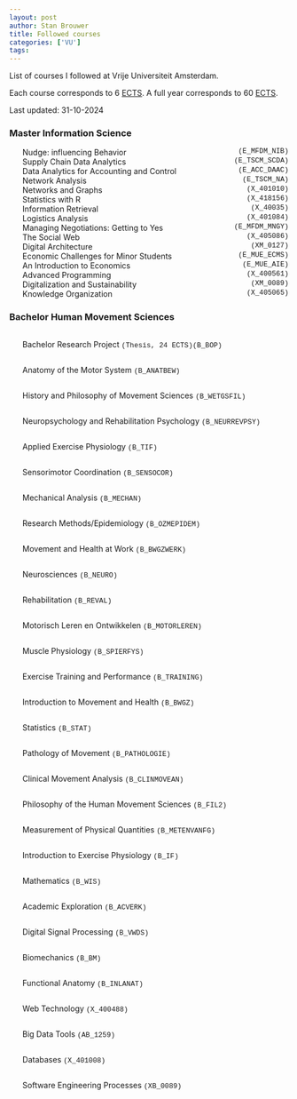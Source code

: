 ```yaml
---
layout: post
author: Stan Brouwer
title: Followed courses
categories: ['VU']
tags:
---
```


<style>
li {
  display: flex;
  justify-content: space-between;
}
.course-code {
  margin-left: auto;
  text-align: right;
  font-family: Menlo, Monaco, "Courier New", monospace; /* Technical font */
  font-size: 0.9em; /* Slightly smaller font size, about 1px smaller */
}

</style>

List of courses I followed at Vrije Universiteit Amsterdam.  
<!--excerpt-->
Each course corresponds to 6 <a href="https://education.ec.europa.eu/education-levels/higher-education/inclusive-and-connected-higher-education/european-credit-transfer-and-accumulation-system">ECTS</a>. A full year corresponds to 60 <a href="https://education.ec.europa.eu/education-levels/higher-education/inclusive-and-connected-higher-education/european-credit-transfer-and-accumulation-system">ECTS</a>. 

Last updated: 31-10-2024

### Master Information Science
- Nudge: influencing Behavior <span class="course-code">(E_MFDM_NIB)</span>
- Supply Chain Data Analytics <span class="course-code">(E_TSCM_SCDA)</span>
- Data Analytics for Accounting and Control <span class="course-code">(E_ACC_DAAC)</span>
- Network Analysis <span class="course-code">(E_TSCM_NA)</span>
- Networks and Graphs <span class="course-code">(X_401010)</span>
- Statistics with R <span class="course-code">(X_418156)</span>
- Information Retrieval <span class="course-code">(X_40035)</span>
- Logistics Analysis <span class="course-code">(X_401084)</span>
- Managing Negotiations: Getting to Yes <span class="course-code">(E_MFDM_MNGY)</span>
- The Social Web <span class="course-code">(X_405086)</span>
- Digital Architecture <span class="course-code">(XM_0127)</span>
- Economic Challenges for Minor Students <span class="course-code">(E_MUE_ECMS)</span>
- An Introduction to Economics <span class="course-code">(E_MUE_AIE)</span>
- Advanced Programming <span class="course-code">(X_400561)</span>
- Digitalization and Sustainability <span class="course-code">(XM_0089)</span>
- Knowledge Organization <span class="course-code">(X_405065)</span>

### Bachelor Human Movement Sciences
- Bachelor Research Project <span class="course-code">(Thesis, 24 ECTS)(B_BOP)</span>
- Anatomy of the Motor System <span class="course-code">(B_ANATBEW)</span>
- History and Philosophy of Movement Sciences <span class="course-code">(B_WETGSFIL)</span>
- Neuropsychology and Rehabilitation Psychology <span class="course-code">(B_NEURREVPSY)</span>
- Applied Exercise Physiology <span class="course-code">(B_TIF)</span>
- Sensorimotor Coordination <span class="course-code">(B_SENSOCOR)</span>
- Mechanical Analysis <span class="course-code">(B_MECHAN)</span>
- Research Methods/Epidemiology <span class="course-code">(B_OZMEPIDEM)</span>
- Movement and Health at Work <span class="course-code">(B_BWGZWERK)</span>
- Neurosciences <span class="course-code">(B_NEURO)</span>
- Rehabilitation <span class="course-code">(B_REVAL)</span>
- Motorisch Leren en Ontwikkelen <span class="course-code">(B_MOTORLEREN)</span>
- Muscle Physiology <span class="course-code">(B_SPIERFYS)</span>
- Exercise Training and Performance <span class="course-code">(B_TRAINING)</span>
- Introduction to Movement and Health <span class="course-code">(B_BWGZ)</span>
- Statistics <span class="course-code">(B_STAT)</span>
- Pathology of Movement <span class="course-code">(B_PATHOLOGIE)</span>
- Clinical Movement Analysis <span class="course-code">(B_CLINMOVEAN)</span>
- Philosophy of the Human Movement Sciences <span class="course-code">(B_FIL2)</span>
- Measurement of Physical Quantities <span class="course-code">(B_METENVANFG)</span>
- Introduction to Exercise Physiology <span class="course-code">(B_IF)</span>
- Mathematics <span class="course-code">(B_WIS)</span>
- Academic Exploration <span class="course-code">(B_ACVERK)</span>
- Digital Signal Processing <span class="course-code">(B_VWDS)</span>
- Biomechanics <span class="course-code">(B_BM)</span>
- Functional Anatomy <span class="course-code">(B_INLANAT)</span>

- Web Technology <span class="course-code">(X_400488)</span>
- Big Data Tools <span class="course-code">(AB_1259)</span>
- Databases <span class="course-code">(X_401008)</span>
- Software Engineering Processes <span class="course-code">(XB_0089)</span>
